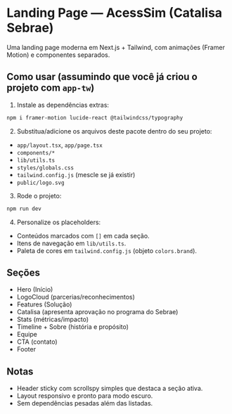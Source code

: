 # Landing Page — AcessSim (Catalisa Sebrae)

Uma landing page moderna em Next.js + Tailwind, com animações (Framer Motion) e componentes separados.

## Como usar (assumindo que você já criou o projeto com `app-tw`)

1) Instale as dependências extras:
```bash
npm i framer-motion lucide-react @tailwindcss/typography
```

2) Substitua/adicione os arquivos deste pacote dentro do seu projeto:
- `app/layout.tsx`, `app/page.tsx`
- `components/*`
- `lib/utils.ts`
- `styles/globals.css`
- `tailwind.config.js` (mescle se já existir)
- `public/logo.svg`

3) Rode o projeto:
```bash
npm run dev
```

4) Personalize os placeholders:
- Conteúdos marcados com `[]` em cada seção.
- Itens de navegação em `lib/utils.ts`.
- Paleta de cores em `tailwind.config.js` (objeto `colors.brand`).

## Seções
- Hero (Início)
- LogoCloud (parcerias/reconhecimentos)
- Features (Solução)
- Catalisa (apresenta aprovação no programa do Sebrae)
- Stats (métricas/impacto)
- Timeline + Sobre (história e propósito)
- Equipe
- CTA (contato)
- Footer

## Notas
- Header sticky com scrollspy simples que destaca a seção ativa.
- Layout responsivo e pronto para modo escuro.
- Sem dependências pesadas além das listadas.
